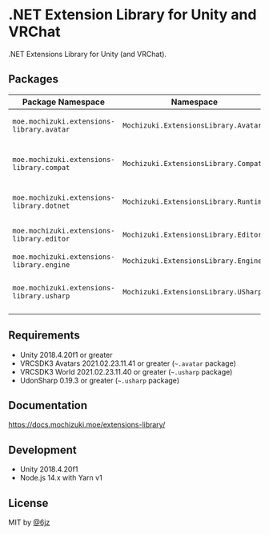 # .NET Extension Library for Unity and VRChat

.NET Extensions Library for Unity (and VRChat).

## Packages

| Package Namespace                         | Namespace                             | Version            | Description                                          |
| ----------------------------------------- | ------------------------------------- | ------------------ | ---------------------------------------------------- |
| `moe.mochizuki.extensions-library.avatar` | `Mochizuki.ExtensionsLibrary.Avatar`  | `2021.02.23.11.41` | class library for VRChat SDK3 Avatars                |
| `moe.mochizuki.extensions-library.compat` | `Mochizuki.ExtensionsLibrary.Compat`  | `2021.02.23.11.41` | compatible classes for migrating from older versions |
| `moe.mochizuki.extensions-library.dotnet` | `Mochizuki.ExtensionsLibrary.Runtime` | `2021.02.23.11.41` | .NET extension classes for .NET 4.5                  |
| `moe.mochizuki.extensions-library.editor` | `Mochizuki.ExtensionsLibrary.Editor`  | `2021.02.23.11.41` | .NET extension classes for UnityEngine.Editor        |
| `moe.mochizuki.extensions-library.engine` | `Mochizuki.ExtensionsLibrary.Engine`  | `2021.02.23.11.41` | Unity C# scripts                                     |
| `moe.mochizuki.extensions-library.usharp` | `Mochizuki.ExtensionsLibrary.USharp`  | `2021.02.23.11.41` | class library for VRChat SDK3 World (UdonSharp)      |

## Requirements

- Unity 2018.4.20f1 or greater
- VRCSDK3 Avatars 2021.02.23.11.41 or greater (`~.avatar` package)
- VRCSDK3 World 2021.02.23.11.40 or greater (`~.usharp` package)
- UdonSharp 0.19.3 or greater (`~.usharp` package)

## Documentation

https://docs.mochizuki.moe/extensions-library/

## Development

- Unity 2018.4.20f1
- Node.js 14.x with Yarn v1

## License

MIT by [@6jz](https://twitter.com/6jz)
